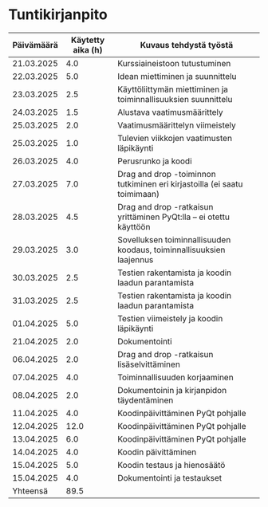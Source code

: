 # Tuntikirjanpito

| Päivämäärä | Käytetty aika (h) | Kuvaus tehdystä työstä                 |
|------------|-------------------|----------------------------------------|
| 21.03.2025 | 4.0               | Kurssiaineistoon tutustuminen          |
| 22.03.2025 | 5.0               | Idean miettiminen ja suunnittelu       |
| 23.03.2025 | 2.5               | Käyttöliittymän miettiminen ja toiminnallisuuksien suunnittelu |
| 24.03.2025 | 1.5               | Alustava vaatimusmäärittely            |
| 25.03.2025 | 2.0               | Vaatimusmäärittelyn viimeistely        |
| 25.03.2025 | 1.0               | Tulevien viikkojen vaatimusten läpikäynti |
| 26.03.2025 | 4.0               | Perusrunko ja koodi |
| 27.03.2025 | 7.0               | Drag and drop -toiminnon tutkiminen eri kirjastoilla (ei saatu toimimaan) |
| 28.03.2025 | 4.5               | Drag and drop -ratkaisun yrittäminen PyQt:lla – ei otettu käyttöön |
| 29.03.2025 | 3.0               | Sovelluksen toiminnallisuuden koodaus, toiminnallisuuksien laajennus |
| 30.03.2025 | 2.5               | Testien rakentamista ja koodin laadun parantamista |
| 31.03.2025 | 2.5               | Testien rakentamista ja koodin laadun parantamista |
| 01.04.2025 | 5.0               | Testien viimeistely ja koodin läpikäynti |
| 21.04.2025 | 2.0               | Dokumentointi |
| 06.04.2025 | 2.0               | Drag and drop -ratkaisun lisäselvittäminen |
| 07.04.2025 | 4.0               | Toiminnallisuuden korjaaminen |
| 08.04.2025 | 2.0               | Dokumentoinin ja kirjanpidon täydentäminen|
| 11.04.2025 | 4.0               | Koodinpäivittäminen PyQt pohjalle |
| 12.04.2025 | 12.0              | Koodinpäivittäminen PyQt pohjalle |
| 13.04.2025 | 6.0               | Koodinpäivittäminen PyQt pohjalle |
| 14.04.2025 | 4.0               | Koodin päivittäminen |
| 15.04.2025 | 5.0               | Koodin testaus ja hienosäätö|
| 15.04.2025 | 4.0               | Dokumentointi ja testaukset|
| Yhteensä   | 89.5       